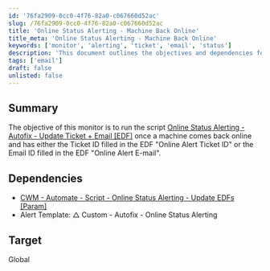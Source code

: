 ```yaml
---
id: '76fa2909-0cc0-4f76-82a0-c067660d52ac'
slug: /76fa2909-0cc0-4f76-82a0-c067660d52ac
title: 'Online Status Alerting - Machine Back Online'
title_meta: 'Online Status Alerting - Machine Back Online'
keywords: ['monitor', 'alerting', 'ticket', 'email', 'status']
description: 'This document outlines the objectives and dependencies for the Online Status Alerting Autofix script, which triggers updates to tickets and sends emails when a machine comes back online. It details the necessary components and templates required for effective monitoring.'
tags: ['email']
draft: false
unlisted: false
---
```


## Summary

The objective of this monitor is to run the script [Online Status Alerting - Autofix - Update Ticket + Email [EDF]](/docs/71b6a39c-0d61-4959-8f1e-69b1cc84d182) once a machine comes back online and has either the Ticket ID filled in the EDF "Online Alert Ticket ID" or the Email ID filled in the EDF "Online Alert E-mail".

## Dependencies

- [CWM - Automate - Script - Online Status Alerting - Update EDFs [Param]](/docs/79f11a31-7ae1-4e12-a9d7-581e809aaa2e)
- Alert Template: △ Custom - Autofix - Online Status Alerting

## Target

Global

